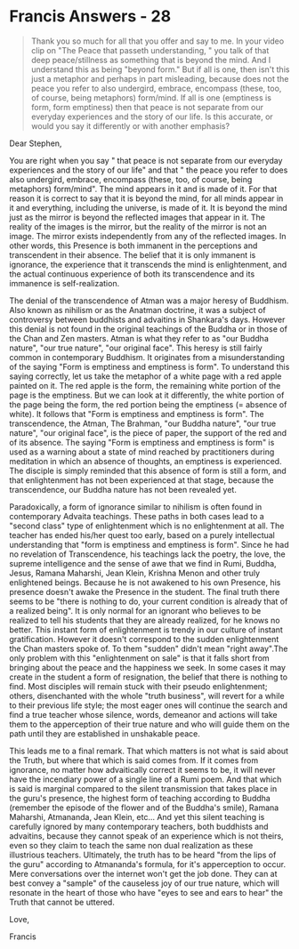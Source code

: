 # Francis Answers - 28

>Thank you so much for all that you offer and say to me. In your video clip on "The Peace that passeth understanding, " you talk of that deep peace/stillness as something that is beyond the mind. And I understand this as being "beyond form." But if all is one, then isn't this just a metaphor and perhaps in part misleading, because does not the peace you refer to also undergird, embrace, encompass (these, too, of course, being metaphors) form/mind. If all is one (emptiness is form, form emptiness) then that peace is not separate from our everyday experiences and the story of our life. Is this accurate, or would you say it differently or with another emphasis?

Dear Stephen,

You are right when you say " that peace is not separate from our everyday experiences and the story of our life" and that " the peace you refer to does also undergird, embrace, encompass (these, too, of course, being metaphors) form/mind". The mind appears in it and is made of it. For that reason it is correct to say that it is beyond the mind, for all minds appear in it and everything, including the universe, is made of it. It is beyond the mind just as the mirror is beyond the reflected images that appear in it. The reality of the images is the mirror, but the reality of the mirror is not an image. The mirror exists independently from any of the reflected images. In other words, this Presence is both immanent in the perceptions and transcendent in their absence. The belief that it is only immanent is ignorance, the experience that it transcends the mind is enlightenment, and the actual continuous experience of both its transcendence and its immanence is self-realization.

The denial of the transcendence of Atman was a major heresy of Buddhism. Also known as nihilism or as the Anatman doctrine, it was a subject of controversy between buddhists and advaitins in Shankara's days. However this denial is not found in the original teachings of the Buddha or in those of the Chan and Zen masters. Atman is what they refer to as "our Buddha nature", "our true nature", "our original face". This heresy is still fairly common in contemporary Buddhism. It originates from a misunderstanding of the saying "Form is emptiness and emptiness is form". To understand this saying correctly, let us take the metaphor of a white page with a red apple painted on it. The red apple is the form, the remaining white portion of the page is the emptiness. But we can look at it differently, the white portion of the page being the form, the red portion being the emptiness (= absence of white). It follows that "Form is emptiness and emptiness is form". The transcendence, the Atman, The Brahman, "our Buddha nature", "our true nature", "our original face", is the piece of paper, the support of the red and of its absence. The saying "Form is emptiness and emptiness is form" is used as a warning about a state of mind reached by practitioners during meditation in which an absence of thoughts, an emptiness is experienced. The disciple is simply reminded that this absence of form is still a form, and that enlightenment has not been experienced at that stage, because the transcendence, our Buddha nature has not been revealed yet.

Paradoxically, a form of ignorance similar to nihilism is often found in contemporary Advaita teachings. These paths in both cases lead to a "second class" type of enlightenment which is no enlightenment at all. The teacher has ended his/her quest too early, based on a purely intellectual understanding that "form is emptiness and emptiness is form". Since he had no revelation of Transcendence, his teachings lack the poetry, the love, the supreme intelligence and the sense of awe that we find in Rumi, Buddha, Jesus, Ramana Maharshi, Jean Klein, Krishna Menon and other truly enlightened beings. Because he is not awakened to his own Presence, his presence doesn't awake the Presence in the student. The final truth there seems to be "there is nothing to do, your current condition is already that of a realized being". It is only normal for an ignorant who believes to be realized to tell his students that they are already realized, for he knows no better. This instant form of enlightenment is trendy in our culture of instant gratification. However it doesn't correspond to the sudden enlightenment the Chan masters spoke of. To them "sudden" didn't mean "right away".The only problem with this "enlightenment on sale" is that it falls short from bringing about the peace and the happiness we seek. In some cases it may create in the student a form of resignation, the belief that there is nothing to find. Most disciples will remain stuck with their pseudo enlightenment; others, disenchanted with the whole "truth business", will revert for a while to their previous life style; the most eager ones will continue the search and find a true teacher whose silence, words, demeanor and actions will take them to the apperception of their true nature and who will guide them on the path until they are established in unshakable peace.

This leads me to a final remark. That which matters is not what is said about the Truth, but where that which is said comes from. If it comes from ignorance, no matter how advaitically correct it seems to be, it will never have the incendiary power of a single line of a Rumi poem. And that which is said is marginal compared to the silent transmission that takes place in the guru's presence, the highest form of teaching according to Buddha (remember the episode of the flower and of the Buddha's smile), Ramana Maharshi, Atmananda, Jean Klein, etc... And yet this silent teaching is carefully ignored by many contemporary teachers, both buddhists and advaitins, because they cannot speak of an experience which is not theirs, even so they claim to teach the same non dual realization as these illustrious teachers. Ultimately, the truth has to be heard "from the lips of the guru" according to Atmananda's formula, for it's apperception to occur. Mere conversations over the internet won't get the job done. They can at best convey a "sample" of the causeless joy of our true nature, which will resonate in the heart of those who have "eyes to see and ears to hear" the Truth that cannot be uttered.

Love,

Francis